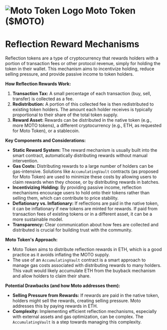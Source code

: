 # ![Moto Token Logo](https://qgmvsvq5fn67imzt.public.blob.vercel-storage.com/logo-bulat/%24moto.svg) Moto Token ($MOTO)

# Reflection Reward Mechanisms

Reflection tokens are a type of cryptocurrency that rewards holders with a portion of transaction fees or other protocol revenue, simply for holding the token in their wallet. This mechanism aims to incentivize holding, reduce selling pressure, and provide passive income to token holders.

**How Reflection Rewards Work:**
1.  **Transaction Tax:** A small percentage of each transaction (buy, sell, transfer) is collected as a fee.
2.  **Redistribution:** A portion of this collected fee is then redistributed to existing token holders. The amount each holder receives is typically proportional to their share of the total token supply.
3.  **Reward Asset:** Rewards can be distributed in the native token (e.g., more MOTO tokens), a different cryptocurrency (e.g., ETH, as requested for Moto Token), or a stablecoin.

**Key Components and Considerations:**
-   **Static Reward System:** The reward mechanism is usually built into the smart contract, automatically distributing rewards without manual intervention.
-   **Gas Costs:** Distributing rewards to a large number of holders can be gas-intensive. Solutions like `AccumulatingVault` contracts (as proposed for Moto Token) are used to minimize these costs by allowing users to claim rewards when they choose, or by distributing rewards in batches.
-   **Incentivizing Holding:** By providing passive income, reflection mechanisms encourage users to hold onto their tokens rather than selling them, which can contribute to price stability.
-   **Deflationary vs. Inflationary:** If reflections are paid in the native token, it can be inflationary if new tokens are minted for rewards. If paid from transaction fees of existing tokens or in a different asset, it can be a more sustainable model.
-   **Transparency:** Clear communication about how fees are collected and distributed is crucial for building trust with the community.

**Moto Token's Approach:**
-   Moto Token aims to distribute reflection rewards in ETH, which is a good practice as it avoids inflating the MOTO supply.
-   The use of an `AccumulatingVault` contract is a smart approach to manage gas costs associated with distributing rewards to many holders. This vault would likely accumulate ETH from the buyback mechanism and allow holders to claim their share.

**Potential Drawbacks (and how Moto addresses them):**
-   **Selling Pressure from Rewards:** If rewards are paid in the native token, holders might sell the rewards, creating selling pressure. Moto addresses this by paying rewards in ETH.
-   **Complexity:** Implementing efficient reflection mechanisms, especially with external assets and gas optimization, can be complex. The `AccumulatingVault` is a step towards managing this complexity.

